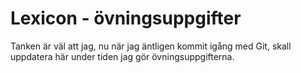 # Lexicon - övningsuppgifter

Tanken är väl att jag, nu när jag äntligen kommit igång med Git, skall uppdatera här under tiden jag gör övningsuppgifterna.
